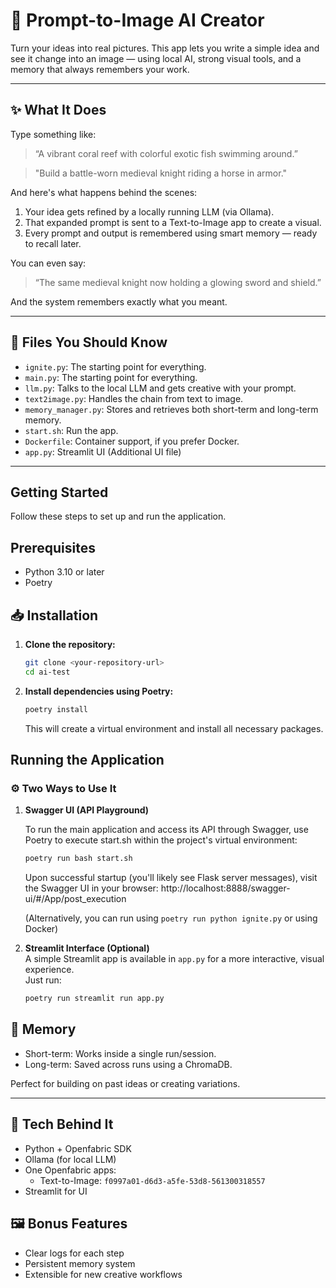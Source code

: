 # 🧠 Prompt-to-Image AI Creator

Turn your ideas into real pictures. This app lets you write a simple idea and see it change into an image — using local AI, strong visual tools, and a memory that always remembers your work.

---

## ✨ What It Does

Type something like:

> “A vibrant coral reef with colorful exotic fish swimming around.”

> "Build a battle-worn medieval knight riding a horse in armor."

And here's what happens behind the scenes:

1. Your idea gets refined by a locally running LLM (via Ollama).
2. That expanded prompt is sent to a Text-to-Image app to create a visual.
3. Every prompt and output is remembered using smart memory — ready to recall later.

You can even say:

> “The same medieval knight now holding a glowing sword and shield.”

And the system remembers exactly what you meant.

---

## 📁 Files You Should Know

- `ignite.py`: The starting point for everything.
- `main.py`: The starting point for everything.
- `llm.py`: Talks to the local LLM and gets creative with your prompt.
- `text2image.py`: Handles the chain from text to image.
- `memory_manager.py`: Stores and retrieves both short-term and long-term memory.
- `start.sh`: Run the app.
- `Dockerfile`: Container support, if you prefer Docker.
- `app.py`: Streamlit UI (Additional UI file)

---

## Getting Started

Follow these steps to set up and run the application.

## Prerequisites

* Python 3.10 or later
* Poetry

## 📥 Installation

1.  **Clone the repository:**
    ```bash
    git clone <your-repository-url>
    cd ai-test
    ```

2.  **Install dependencies using Poetry:**
    ```bash
    poetry install
    ```
    This will create a virtual environment and install all necessary packages.

## Running the Application

### ⚙️ Two Ways to Use It

1. **Swagger UI (API Playground)** 
  
    To run the main application and access its API through Swagger, use Poetry to execute start.sh within the project's virtual environment:

    ```bash
    poetry run bash start.sh
    ```

    Upon successful startup (you'll likely see Flask server messages), visit the Swagger UI in your browser:
    http://localhost:8888/swagger-ui/#/App/post_execution

    (Alternatively, you can run using `poetry run python ignite.py` or using Docker)

2. **Streamlit Interface (Optional)**  
   A simple Streamlit app is available in `app.py` for a more interactive, visual experience.  
   Just run:
   ```bash
   poetry run streamlit run app.py
   ```

## 🧠 Memory

- Short-term: Works inside a single run/session.
- Long-term: Saved across runs using a ChromaDB.

Perfect for building on past ideas or creating variations.

---

## 🧪 Tech Behind It

- Python + Openfabric SDK
- Ollama (for local LLM)
- One Openfabric apps:
  - Text-to-Image: `f0997a01-d6d3-a5fe-53d8-561300318557`
- Streamlit for UI

## 🖼 Bonus Features

- Clear logs for each step
- Persistent memory system
- Extensible for new creative workflows

